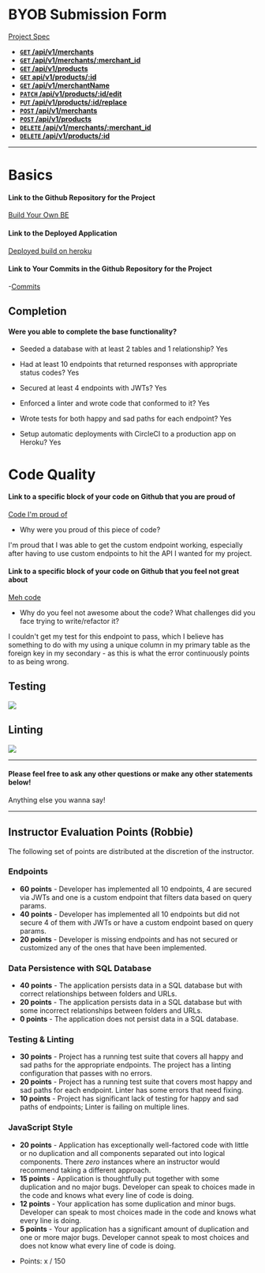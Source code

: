 # BYOB Submission Form

[Project Spec](http://frontend.turing.io/projects/build-your-own-backend.html)


- **[<code>GET</code> /api/v1/merchants](https://byob-pam.herokuapp.com/api/v1/merchants )**
- **[<code>GET</code> /api/v1/merchants/:merchant_id](https://byob-pam.herokuapp.com/api/v1/merchants/125427)**
- **[<code>GET</code> /api/v1/products](https://byob-pam.herokuapp.com/api/v1/products)**
- **[<code>GET</code> api/v1/products/:id](https://github.com/500px/api-documentation/blob/master/endpoints/photo/GET_photos_id_comments.md)**
- **[<code>GET</code> /api/v1/merchantName](https://byob-pam.herokuapp.com/api/v1/merchantName?merchant_name=Sur%20La%20Table)**
- **[<code>PATCH</code> /api/v1/products/:id/edit](https://byob-pam.herokuapp.com/api/v1/products)**
- **[<code>PUT</code> /api/v1/products/:id/replace](https://byob-pam.herokuapp.com/api/v1/products)**
- **[<code>POST</code> /api/v1/merchants](https://byob-pam.herokuapp.com/api/v1/merchants)**
- **[<code>POST</code> /api/v1/products](https://byob-pam.herokuapp.com/api/v1/products)**
- **[<code>DELETE</code> /api/v1/merchants/:merchant_id](https://byob-pam.herokuapp.com/api/v1/merchants)**
- **[<code>DELETE</code> /api/v1/products/:id](https://byob-pam.herokuapp.com/api/v1/products)**

------

# Basics

#### Link to the Github Repository for the Project
[Build Your Own BE](https://github.com/thatPamIAm/build_your_own_be)

#### Link to the Deployed Application
[Deployed build on heroku](https://byob-pam.herokuapp.com/)

#### Link to Your Commits in the Github Repository for the Project

-[Commits](https://github.com/thatPamIAm/build_your_own_be/commits/development)

## Completion

#### Were you able to complete the base functionality?

* Seeded a database with at least 2 tables and 1 relationship?
Yes

* Had at least 10 endpoints that returned responses with appropriate status codes?
Yes

* Secured at least 4 endpoints with JWTs?
Yes

* Enforced a linter and wrote code that conformed to it?
Yes

* Wrote tests for both happy and sad paths for each endpoint?
Yes

* Setup automatic deployments with CircleCI to a production app on Heroku?
Yes

# Code Quality

#### Link to a specific block of your code on Github that you are proud of
[Code I'm proud of](https://github.com/thatPamIAm/build_your_own_be/blob/development/server.js#L101-L112)

* Why were you proud of this piece of code?

I'm proud that I was able to get the custom endpoint working, especially after having to use custom endpoints to hit the API I wanted for my project.

#### Link to a specific block of your code on Github that you feel not great about
[Meh code](https://github.com/thatPamIAm/build_your_own_be/blob/development/server.js#L146-L160)

* Why do you feel not awesome about the code? What challenges did you face trying to write/refactor it?

I couldn't get my test for this endpoint to pass, which I believe has something to do with my using a unique column in my primary table as the foreign key in my secondary - as this is what the error continuously points to as being wrong.
## Testing
![](http://i.imgur.com/7vAZeG2.png)

## Linting

![](http://i.imgur.com/nLfjbhk.png)

-----

#### Please feel free to ask any other questions or make any other statements below!

Anything else you wanna say!

-----

## Instructor Evaluation Points (Robbie)

The following set of points are distributed at the discretion of the instructor.

### Endpoints

* **60 points** - Developer has implemented all 10 endpoints, 4 are secured via JWTs and one is a custom endpoint that filters data based on query params.
* **40 points** - Developer has implemented all 10 endpoints but did not secure 4 of them with JWTs or have a custom endpoint based on query params.
* **20 points** - Developer is missing endpoints and has not secured or customized any of the ones that have been implemented.

### Data Persistence with SQL Database

* **40 points** - The application persists data in a SQL database but with correct relationships between folders and URLs.
* **20 points** - The application persists data in a SQL database but with some incorrect relationships between folders and URLs.
* **0 points** - The application does not persist data in a SQL database.

### Testing & Linting

* **30 points** - Project has a running test suite that covers all happy and sad paths for the appropriate endpoints. The project has a linting configuration that passes with no errors.
* **20 points** - Project has a running test suite that covers most happy and sad paths for each endpoint. Linter has some errors that need fixing.
* **10 points** - Project has significant lack of testing for happy and sad paths of endpoints; Linter is failing on multiple lines.

### JavaScript Style

* **20 points** - Application has exceptionally well-factored code with little or no duplication and all components separated out into logical components. There _zero_ instances where an instructor would recommend taking a different approach.
* **15 points** - Application is thoughtfully put together with some duplication and no major bugs. Developer can speak to choices made in the code and knows what every line of code is doing.
* **12 points** - Your application has some duplication and minor bugs. Developer can speak to most choices made in the code and knows what every line is doing.
* **5 points** - Your application has a significant amount of duplication and one or more major bugs. Developer cannot speak to most choices and does not know what every line of code is doing.

- Points: x / 150